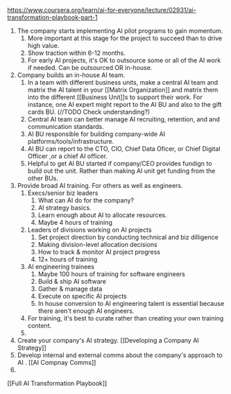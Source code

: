 https://www.coursera.org/learn/ai-for-everyone/lecture/02931/ai-transformation-playbook-part-1

1. The company starts implementing AI pilot programs to gain momentum. 
	1. More important at this stage for the project to succeed than to drive high value.
	2. Show traction within 6-12 months. 
	3. For early AI projects, it's OK to outsource some or all of the AI work if needed. Can be outsourced OR in-house. 
2. Company builds an in-house AI team. 
	1. In a team with different business units, make a central AI team and matrix the AI talent in your [[Matrix Organization]] and matrix them into the different [[Business Unit]]s to support their work. For instance, one AI expert might report to the AI BU and also to the gift cards BU. (//TODO Check understanding?)
	2. Central AI team can better manage AI recruiting, retention, and and communication standards. 
	3. AI BU responsible for building company-wide AI platforms/tools/infrastructure.  
	4. AI BU can report to the CTO, CIO, Chief Data Oficer, or Chief Digital Officer ,or a chief AI officer. 
	5. Helpful to get AI BU started if company/CEO provides fundign to build out the unit. Rather than making AI unit get funding from the other BUs. 
3. Provide broad AI training. For others as well as engineers. 
	1. Execs/senior biz leaders 
		1. What can AI do for the company? 
		2. AI strategy basics. 
		3. Learn enough about AI to allocate resources. 
		4. Maybe 4 hours of training
	2. Leaders of divisions working on AI projects
		1. Set project direction by conducting technical and biz dilligence
		2. Making division-level allocation decisions
		3. How to track & monitor AI project progress
		4. 12+ hours of training
	3. AI engineering trainees
		1. Maybe 100 hours of training for software engineers
		2. Build & ship AI software 
		3. Gather & manage data
		4. Execute on specific AI projects
		5.  In house conversion to AI engineering talent is essential because there aren't enough AI engineers. 
	4. For training, it's best to curate rather than creating your own training content. 
	5. 
4. Create your company's AI strategy. [[Developing a Company AI Strategy]]
5. Develop internal and external comms about the company's approach to AI . [[AI Compnay Comms]]
6. 

[[Full AI Transformation Playbook]]